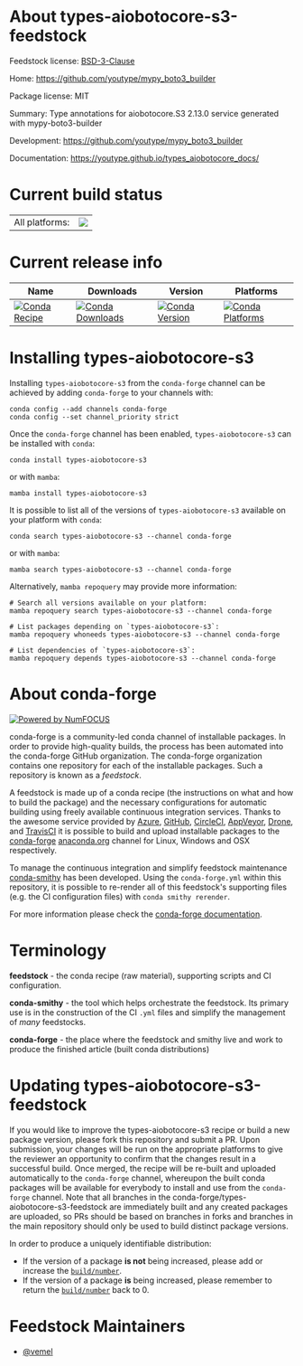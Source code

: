 About types-aiobotocore-s3-feedstock
====================================

Feedstock license: [BSD-3-Clause](https://github.com/conda-forge/types-aiobotocore-s3-feedstock/blob/main/LICENSE.txt)

Home: https://github.com/youtype/mypy_boto3_builder

Package license: MIT

Summary: Type annotations for aiobotocore.S3 2.13.0 service generated with mypy-boto3-builder

Development: https://github.com/youtype/mypy_boto3_builder

Documentation: https://youtype.github.io/types_aiobotocore_docs/

Current build status
====================


<table><tr><td>All platforms:</td>
    <td>
      <a href="https://dev.azure.com/conda-forge/feedstock-builds/_build/latest?definitionId=16772&branchName=main">
        <img src="https://dev.azure.com/conda-forge/feedstock-builds/_apis/build/status/types-aiobotocore-s3-feedstock?branchName=main">
      </a>
    </td>
  </tr>
</table>

Current release info
====================

| Name | Downloads | Version | Platforms |
| --- | --- | --- | --- |
| [![Conda Recipe](https://img.shields.io/badge/recipe-types--aiobotocore--s3-green.svg)](https://anaconda.org/conda-forge/types-aiobotocore-s3) | [![Conda Downloads](https://img.shields.io/conda/dn/conda-forge/types-aiobotocore-s3.svg)](https://anaconda.org/conda-forge/types-aiobotocore-s3) | [![Conda Version](https://img.shields.io/conda/vn/conda-forge/types-aiobotocore-s3.svg)](https://anaconda.org/conda-forge/types-aiobotocore-s3) | [![Conda Platforms](https://img.shields.io/conda/pn/conda-forge/types-aiobotocore-s3.svg)](https://anaconda.org/conda-forge/types-aiobotocore-s3) |

Installing types-aiobotocore-s3
===============================

Installing `types-aiobotocore-s3` from the `conda-forge` channel can be achieved by adding `conda-forge` to your channels with:

```
conda config --add channels conda-forge
conda config --set channel_priority strict
```

Once the `conda-forge` channel has been enabled, `types-aiobotocore-s3` can be installed with `conda`:

```
conda install types-aiobotocore-s3
```

or with `mamba`:

```
mamba install types-aiobotocore-s3
```

It is possible to list all of the versions of `types-aiobotocore-s3` available on your platform with `conda`:

```
conda search types-aiobotocore-s3 --channel conda-forge
```

or with `mamba`:

```
mamba search types-aiobotocore-s3 --channel conda-forge
```

Alternatively, `mamba repoquery` may provide more information:

```
# Search all versions available on your platform:
mamba repoquery search types-aiobotocore-s3 --channel conda-forge

# List packages depending on `types-aiobotocore-s3`:
mamba repoquery whoneeds types-aiobotocore-s3 --channel conda-forge

# List dependencies of `types-aiobotocore-s3`:
mamba repoquery depends types-aiobotocore-s3 --channel conda-forge
```


About conda-forge
=================

[![Powered by
NumFOCUS](https://img.shields.io/badge/powered%20by-NumFOCUS-orange.svg?style=flat&colorA=E1523D&colorB=007D8A)](https://numfocus.org)

conda-forge is a community-led conda channel of installable packages.
In order to provide high-quality builds, the process has been automated into the
conda-forge GitHub organization. The conda-forge organization contains one repository
for each of the installable packages. Such a repository is known as a *feedstock*.

A feedstock is made up of a conda recipe (the instructions on what and how to build
the package) and the necessary configurations for automatic building using freely
available continuous integration services. Thanks to the awesome service provided by
[Azure](https://azure.microsoft.com/en-us/services/devops/), [GitHub](https://github.com/),
[CircleCI](https://circleci.com/), [AppVeyor](https://www.appveyor.com/),
[Drone](https://cloud.drone.io/welcome), and [TravisCI](https://travis-ci.com/)
it is possible to build and upload installable packages to the
[conda-forge](https://anaconda.org/conda-forge) [anaconda.org](https://anaconda.org/)
channel for Linux, Windows and OSX respectively.

To manage the continuous integration and simplify feedstock maintenance
[conda-smithy](https://github.com/conda-forge/conda-smithy) has been developed.
Using the ``conda-forge.yml`` within this repository, it is possible to re-render all of
this feedstock's supporting files (e.g. the CI configuration files) with ``conda smithy rerender``.

For more information please check the [conda-forge documentation](https://conda-forge.org/docs/).

Terminology
===========

**feedstock** - the conda recipe (raw material), supporting scripts and CI configuration.

**conda-smithy** - the tool which helps orchestrate the feedstock.
                   Its primary use is in the construction of the CI ``.yml`` files
                   and simplify the management of *many* feedstocks.

**conda-forge** - the place where the feedstock and smithy live and work to
                  produce the finished article (built conda distributions)


Updating types-aiobotocore-s3-feedstock
=======================================

If you would like to improve the types-aiobotocore-s3 recipe or build a new
package version, please fork this repository and submit a PR. Upon submission,
your changes will be run on the appropriate platforms to give the reviewer an
opportunity to confirm that the changes result in a successful build. Once
merged, the recipe will be re-built and uploaded automatically to the
`conda-forge` channel, whereupon the built conda packages will be available for
everybody to install and use from the `conda-forge` channel.
Note that all branches in the conda-forge/types-aiobotocore-s3-feedstock are
immediately built and any created packages are uploaded, so PRs should be based
on branches in forks and branches in the main repository should only be used to
build distinct package versions.

In order to produce a uniquely identifiable distribution:
 * If the version of a package **is not** being increased, please add or increase
   the [``build/number``](https://docs.conda.io/projects/conda-build/en/latest/resources/define-metadata.html#build-number-and-string).
 * If the version of a package **is** being increased, please remember to return
   the [``build/number``](https://docs.conda.io/projects/conda-build/en/latest/resources/define-metadata.html#build-number-and-string)
   back to 0.

Feedstock Maintainers
=====================

* [@vemel](https://github.com/vemel/)

